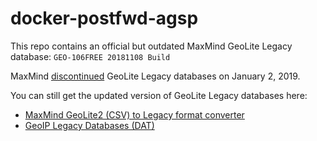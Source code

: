 # docker-postfwd-agsp

This repo contains an official but outdated MaxMind GeoLite Legacy database: `GEO-106FREE 20181108 Build`

MaxMind [discontinued](https://support.maxmind.com/geolite-legacy-discontinuation-notice/) GeoLite Legacy databases on January 2, 2019.

You can still get the updated version of GeoLite Legacy databases here:

* [MaxMind GeoLite2 (CSV) to Legacy format converter](https://github.com/sherpya/geolite2legacy)
* [GeoIP Legacy Databases (DAT)](https://www.miyuru.lk/geoiplegacy)
